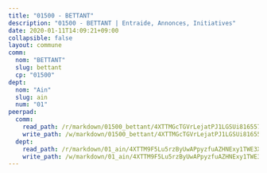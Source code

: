 ```yaml
---
title: "01500 - BETTANT"
description: "01500 - BETTANT | Entraide, Annonces, Initiatives"
date: 2020-01-11T14:09:21+09:00
collapsible: false
layout: commune
comm:
  nom: "BETTANT"
  slug: bettant
  cp: "01500"
dept:
  nom: "Ain"
  slug: ain
  num: "01"
peerpad:
  comm:
    read_path: /r/markdown/01500_bettant/4XTTMGcTGVrLejatPJ1LGSUi8165573FYFcARuLxT6jtj1Mp6
    write_path: /w/markdown/01500_bettant/4XTTMGcTGVrLejatPJ1LGSUi8165573FYFcARuLxT6jtj1Mp6-K3TgTjZPr8NPAELQPREfswqv3ypDur4t1w2ixd3wfyMrN8dq6qG7LUhN2Vq7ssNGujPXgpMksaWfATDscEaw7Psovauav7TWC6N3kErP5S8udncHt67sVdcH4AS67M51Hxw172nv
  dept:
    read_path: /r/markdown/01_ain/4XTTM9F5Lu5rzByUwAPpyzfuAZHNExy1TWE3X3wiTrPFfiAJr
    write_path: /w/markdown/01_ain/4XTTM9F5Lu5rzByUwAPpyzfuAZHNExy1TWE3X3wiTrPFfiAJr-K3TgUnxzeFoJA4CB58vXNvKXURJneTNZHUsypAQGicGiZu7AS2sPbjspGpj7s3MmMv58YhkLaSUMQMHaiKAfoMv6wF36Urxbqqh8MmnXpnKkbVhnAishABEkMRAiyAt8GGJ1Jer2
---
```


